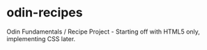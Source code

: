 # odin-recipes
Odin Fundamentals / Recipe Project - Starting off with HTML5 only, implementing CSS later.
